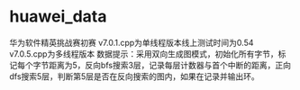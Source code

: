 # huawei_data
华为软件精英挑战赛初赛
v7.0.1.cpp为单线程版本线上测试时间为0.54
v7.0.5.cpp为多线程版本
数据提示：采用双向生成图模式，初始化所有字节，标记每个字节距离为5，反向bfs搜索3层，记录每层计数器与首个中断的距离，正向dfs搜索5层，判断第5层是否在反向搜索的图内，如果在记录并输出环。

